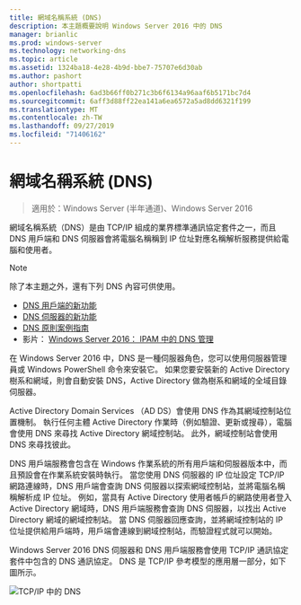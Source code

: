 ```yaml
---
title: 網域名稱系統 (DNS)
description: 本主題概要說明 Windows Server 2016 中的 DNS
manager: brianlic
ms.prod: windows-server
ms.technology: networking-dns
ms.topic: article
ms.assetid: 1324ba18-4e28-4b9d-bbe7-75707e6d30ab
ms.author: pashort
author: shortpatti
ms.openlocfilehash: 6ad3b66ff0b271c3b6f6134a96aaf6b5171bc7d4
ms.sourcegitcommit: 6aff3d88ff22ea141a6ea6572a5ad8dd6321f199
ms.translationtype: MT
ms.contentlocale: zh-TW
ms.lasthandoff: 09/27/2019
ms.locfileid: "71406162"
---
```

# <a name="domain-name-system-dns"></a>網域名稱系統 (DNS)

>適用於：Windows Server (半年通道)、Windows Server 2016

網域名稱系統（DNS）是由 TCP/IP 組成的業界標準通訊協定套件之一，而且 DNS 用戶端和 DNS 伺服器會將電腦名稱稱到 IP 位址對應名稱解析服務提供給電腦和使用者。  
  
> [!NOTE]  
> 除了本主題之外，還有下列 DNS 內容可供使用。  
>   
> -   [DNS 用戶端的新功能](What-s-New-in-DNS-Client.md)  
> -   [DNS 伺服器的新功能](What-s-New-in-DNS-Server.md)  
> -   [DNS 原則案例指南](deploy/DNS-Policy-Scenario-Guide.md)  
> -   影片： [Windows Server 2016： IPAM 中的 DNS 管理](https://channel9.msdn.com/Blogs/windowsserver/Windows-Server-2016-DNS-management-in-IPAM)  
  
在 Windows Server 2016 中，DNS 是一種伺服器角色，您可以使用伺服器管理員或 Windows PowerShell 命令來安裝它。 如果您要安裝新的 Active Directory 樹系和網域，則會自動安裝 DNS，Active Directory 做為樹系和網域的全域目錄伺服器。  
  
Active Directory Domain Services （AD DS）會使用 DNS 作為其網域控制站位置機制。 執行任何主體 Active Directory 作業時（例如驗證、更新或搜尋），電腦會使用 DNS 來尋找 Active Directory 網域控制站。 此外，網域控制站會使用 DNS 來尋找彼此。  
  
DNS 用戶端服務會包含在 Windows 作業系統的所有用戶端和伺服器版本中，而且預設會在作業系統安裝時執行。 當您使用 DNS 伺服器的 IP 位址設定 TCP/IP 網路連線時，DNS 用戶端會查詢 DNS 伺服器以探索網域控制站，並將電腦名稱稱解析成 IP 位址。 例如，當具有 Active Directory 使用者帳戶的網路使用者登入 Active Directory 網域時，DNS 用戶端服務會查詢 DNS 伺服器，以找出 Active Directory 網域的網域控制站。 當 DNS 伺服器回應查詢，並將網域控制站的 IP 位址提供給用戶端時，用戶端會連線到網域控制站，而驗證程式就可以開始。  
  
Windows Server 2016 DNS 伺服器和 DNS 用戶端服務會使用 TCP/IP 通訊協定套件中包含的 DNS 通訊協定。 DNS 是 TCP/IP 參考模型的應用層一部分，如下圖所示。  
  
![TCP/IP 中的 DNS](../media/Domain-Name-System--DNS-/dns_in_tcpip.jpg)  
  

